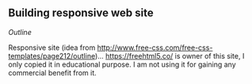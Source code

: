 ## Building responsive web site

_Outline_

Responsive site (idea from http://www.free-css.com/free-css-templates/page212/outline)... https://freehtml5.co/ is owner of this site, I only copied it in educational purpose. I am not using it for gaining any commercial benefit from it.
